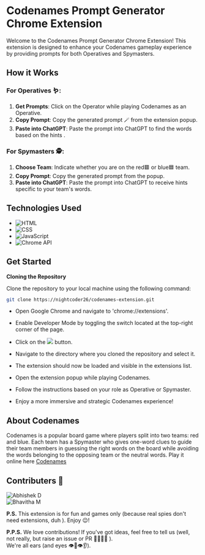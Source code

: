 # Codenames Prompt Generator Chrome Extension 


Welcome to the Codenames Prompt Generator Chrome Extension! This extension is designed to enhance your Codenames gameplay experience by providing prompts for both Operatives and Spymasters.

## How it Works

### For Operatives 🪱:
1. **Get Prompts**: Click on the Operator while playing Codenames as an Operative.
2. **Copy Prompt**: Copy the generated prompt 🪄 from the extension popup.
3. **Paste into ChatGPT**: Paste the prompt into ChatGPT to find the words based on the hints .

### For Spymasters 🕵️:
1. **Choose Team**: Indicate whether you are on the red🟥 or blue🟦 team.
2. **Copy Prompt**: Copy the generated prompt from the popup.
3. **Paste into ChatGPT**: Paste the prompt into ChatGPT to receive hints specific to your team's words.

## Technologies Used

- ![HTML](https://img.shields.io/badge/-HTML-orange)
-  ![CSS](https://img.shields.io/badge/-CSS-blue)
-  ![JavaScript](https://img.shields.io/badge/-JavaScript-yellow)
-  ![Chrome API](https://img.shields.io/badge/-Chrome_API-gray)


## Get Started

**Cloning the Repository** 

Clone the repository to your local machine using the following command:

```bash
git clone https://nightcoder26/codenames-extension.git
```

- Open Google Chrome and navigate to 'chrome://extensions'.

- Enable Developer Mode by toggling the switch located at the top-right corner of the page.

- Click on the ![](https://img.shields.io/badge/Load%20Unpacked-6B6B6B)
 button.

- Navigate to the directory where you cloned the repository and select it.

- The extension should now be loaded and visible in the extensions list.

- Open the extension popup while playing Codenames. 

- Follow the instructions based on your role as Operative or Spymaster.

- Enjoy a more immersive and strategic Codenames experience!


## About Codenames

Codenames is a popular board game where players split into two teams: red and blue. Each team has a Spymaster who gives one-word clues to guide their team members in guessing the right words on the board while avoiding the words belonging to the opposing team or the neutral words.
Play it online here [Codenames](https://codenames.game/) 


 ## Contributers 🤝
![Abhishek D](https://img.shields.io/badge/Abhishek%20D-08e882) <br>
![Bhavitha M](https://img.shields.io/badge/Bhavitha%20M-e8f458)

**P.S.**  This extension is for fun and games only (because real spies don't need extensions, duh ). Enjoy 😉!

**P.P.S.**  We love contributions! If you've got ideas, feel free to tell us (well, not really, but raise an issue or PR 🙋‍♀️🙋‍♂️ ).<br>
We're all ears (and eyes 👁️👄👁️👂).
